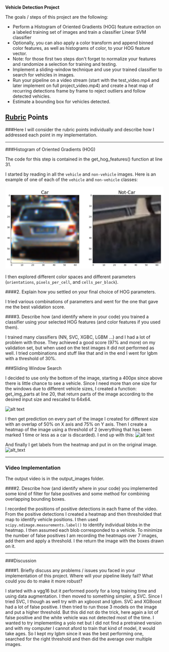 **Vehicle Detection Project**

The goals / steps of this project are the following:

* Perform a Histogram of Oriented Gradients (HOG) feature extraction on a labeled training set of images and train a classifier Linear SVM classifier
* Optionally, you can also apply a color transform and append binned color features, as well as histograms of color, to your HOG feature vector. 
* Note: for those first two steps don't forget to normalize your features and randomize a selection for training and testing.
* Implement a sliding-window technique and use your trained classifier to search for vehicles in images.
* Run your pipeline on a video stream (start with the test_video.mp4 and later implement on full project_video.mp4) and create a heat map of recurring detections frame by frame to reject outliers and follow detected vehicles.
* Estimate a bounding box for vehicles detected.

[//]: # (Image References)
[image1]: ./output_images/car_not_car.png
[image2]: ./examples/sliding_window.jpg
[image3]: ./examples/heat_map.png
[image4]: ./examples/labeled.png
[video1]: ./project_video.mp4

## [Rubric](https://review.udacity.com/#!/rubrics/513/view) Points
###Here I will consider the rubric points individually and describe how I addressed each point in my implementation.  

---

###Histogram of Oriented Gradients (HOG)

The code for this step is contained in the get_hog_features() function at line 31.  

I started by reading in all the `vehicle` and `non-vehicle` images.  Here is an example of one of each of the `vehicle` and `non-vehicle` classes:

![alt text][image1]

I then explored different color spaces and different parameters (`orientations`, `pixels_per_cell`, and `cells_per_block`).

####2. Explain how you settled on your final choice of HOG parameters.

I tried various combinations of parameters and went for the one that gave me the best validation score.

####3. Describe how (and identify where in your code) you trained a classifier using your selected HOG features (and color features if you used them).

I trained many classifiers (NN, SVC, XGBC, LGBM ...) and I had a lot of problem with those. They achieved a good score (97% and more) on my validation set, but when used on the test images it did not performed as well. I tried combinations and stuff like that and in the end I went for lgbm with a threshold of 30%.

###Sliding Window Search

I decided to use only the bottom of the image, starting a 400px since above there is little chance to see a vehicle. Since I need more than one size for the windows due to different vehicle sizes, I created a function: get_img_parts at line 20, that return parts of the image according to the desired input size and rescaled to 64x64.

![alt text][image2]

I then get prediction on every part of the image I created for different size with an overlap of 50% on X axis and 75% on Y axis. Then I create a heatmap of the image using a threshold of 2 (everything that has been marked 1 time or less as a car is discarded). I end up with this:
![alt text][image3]

And finally I get labels from the heatmap and put in on the original image.
![alt_text][image4]

---

### Video Implementation

The output video is in the output_images folder.

####2. Describe how (and identify where in your code) you implemented some kind of filter for false positives and some method for combining overlapping bounding boxes.

I recorded the positions of positive detections in each frame of the video.  From the positive detections I created a heatmap and then thresholded that map to identify vehicle positions.  I then used `scipy.ndimage.measurements.label()` to identify individual blobs in the heatmap.  I then assumed each blob corresponded to a vehicle. To minimize the number of false positives I am recording the heatmaps over 7 images, add them and apply a threshold. I the return the image with the boxes drawn on it.  

---

###Discussion

####1. Briefly discuss any problems / issues you faced in your implementation of this project.  Where will your pipeline likely fail?  What could you do to make it more robust?

I started with a vgg16 but it performed poorly for a long training time and using data augmentation. I then moved to something simpler, a SVC. Since I tried SVC, I though as well try with an xgboost and lgbm. SVC and XGBoost had a lot of false positive. I then tried to run those 3 models on the image and put a higher threshold. But this did not do the trick, here again a lot of false positive and the white vehicle was not detected most of the time. I wanted to try implementing a yolo net but I did not find a pretrained version and with my computer I cannot aford to train that kind of model, it would take ages. So I kept my lgbm since it was the best performing one, searched for the right threshold and then did the average over multiple images.
